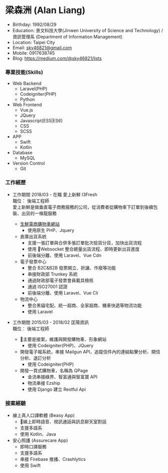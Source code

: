 # 梁森洲 (Alan Liang)
- Birthday: 1992/08/29
- Education: 景文科技大學(Jinwen University of Science and Technology) / 資訊管理系 (Department of Information Management)
- Location: Taipei City
- Email: sky46821@gmail.com
- Mobile: 0917638745
- Blog: https://medium.com/@sky46821/lists

### 專業技能(Skills)
- Web Backend
  * Laravel(PHP)
  * Codeigniter(PHP)
  * Python
- Web Frontend
  * Vue.js
  * JQuery
  * Javascript(ES5|ES6)
  * CSS
  * SCSS
- APP
  * Swift
  * Kotlin
- Database
  * MySQL
- Version Control
  * Git

### 工作經歷
  - 工作期間 2018/03 - 在職 愛上新鮮 I3Fresh <BR>
    職位： 後端工程師 <BR>
    愛上新鮮是做垂直電子商務服務的公司，從消費者從購物車下訂單到後續包裝、出貨的一條龍服務
    * [生鮮電商購物車網站](https://i3fresh.tw)
      * 使用原生 PHP、Jquery
    * 倉庫出貨系統
      * 支援一張訂單與合併多張訂單批次撿貨分貨，加快出貨流程
      * 使用 Websocket 整合總量出貨流程、即時更新出貨進度
      * 前後端分離、使用 Laravel、Vue Cdn
    * 電子發票中心
      * 整合 B2C&B2B 發票開立、折讓、作廢等功能
      * 串接財政部 Trunkey 系統
      * 通過財政部電子發票會員載具檢核
      * 通過 ISO27001 認證
      * 前後端分離、使用 Laravel、Vue Cli
    * 物流中心
      * 整合黑貓宅配、統一超商、全家超商、機車快遞等物流功能
      * 使用 Laravel

  - 工作期間 2015/03 - 2018/02 匡陽資訊 <BR>
    職位： 後端工程師 <BR>
    * 主要是接案，維護與開發購物車、形象網站
      * 使用 Codeigniter(PHP)、JQuery
    * 開發電子報系統，串接 Mailgun API，追蹤信件內的連結點擊分析、開信分析、退訂分析
      * 使用 Codeigniter(PHP)
    * 開發一頁式購物車，名稱為 QPage
      * 金流串接綠界、智富通與智富寶 API
      * 物流串接 Ezship
      * 使用 Django 建立 Restful Api


### 接案經驗
   * 線上真人口譯軟體 (Beasy App)
     * 線上即時語音、視訊通話與訊息聊天室對話
     * 支援多語系
     * 使用 Kotlin、Java
   * 安心照護 (Assurecare App)
     * 即時口譯服務
     * 支援多語系
     * 串接 Firebase 推播、Crashlytics
     * 使用 Swift